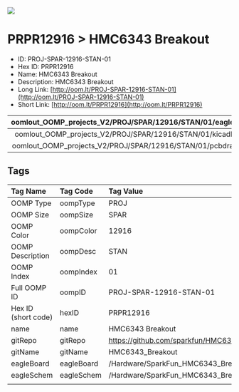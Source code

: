 


  
![][im]
# PRPR12916 > HMC6343 Breakout

- ID: PROJ-SPAR-12916-STAN-01
- Hex ID: PRPR12916
- Name: HMC6343 Breakout
- Description: HMC6343 Breakout
- Long Link: [http://oom.lt/PROJ-SPAR-12916-STAN-01](http://oom.lt/PROJ-SPAR-12916-STAN-01)
- Short Link: [http://oom.lt/PRPR12916](http://oom.lt/PRPR12916)
  

|oomlout_OOMP_projects_V2/PROJ/SPAR/12916/STAN/01/eagleImage.png|oomlout_OOMP_projects_V2/PROJ/SPAR/12916/STAN/01/eagleSchemImage.png|oomlout_OOMP_projects_V2/PROJ/SPAR/12916/STAN/01/kicadPcb3dFront.png|oomlout_OOMP_projects_V2/PROJ/SPAR/12916/STAN/01/kicadPcb3dBack.png|
| :---: | :---: | :---: | :---: |
|oomlout_OOMP_projects_V2/PROJ/SPAR/12916/STAN/01/kicadPcb3d.png|oomlout_OOMP_projects_V2/PROJ/SPAR/12916/STAN/01/bomBack.png|oomlout_OOMP_projects_V2/PROJ/SPAR/12916/STAN/01/bomFront.png|oomlout_OOMP_projects_V2/PROJ/SPAR/12916/STAN/01/pcbdraw.svg|
|oomlout_OOMP_projects_V2/PROJ/SPAR/12916/STAN/01/pcbdrawBack.svg||||

## Tags
  

|Tag Name|Tag Code|Tag Value|
| :--- | :--- | :--- |
|OOMP Type|oompType|PROJ|
|OOMP Size|oompSize|SPAR|
|OOMP Color|oompColor|12916|
|OOMP Description|oompDesc|STAN|
|OOMP Index|oompIndex|01|
|Full OOMP ID|oompID|PROJ-SPAR-12916-STAN-01|
|Hex ID (short code)|hexID|PRPR12916|
|name|name|HMC6343 Breakout|
|gitRepo|gitRepo|https://github.com/sparkfun/HMC6343_Breakout|
|gitName|gitName|HMC6343_Breakout|
|eagleBoard|eagleBoard|/Hardware/SparkFun_HMC6343_Breakout.brd|
|eagleSchem|eagleSchem|/Hardware/SparkFun_HMC6343_Breakout.sch|
||||



[im]: PROJ/SPAR/12916/STAN/01/kicadPcb3d_450.png
